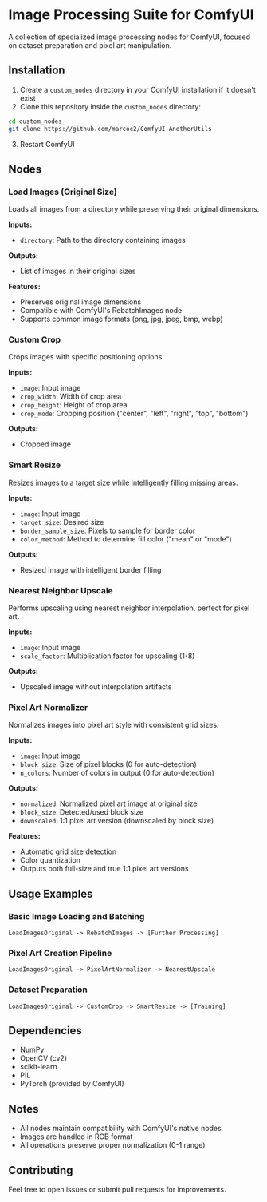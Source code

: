 # Image Processing Suite for ComfyUI

A collection of specialized image processing nodes for ComfyUI, focused on dataset preparation and pixel art manipulation.

## Installation

1. Create a `custom_nodes` directory in your ComfyUI installation if it doesn't exist
2. Clone this repository inside the `custom_nodes` directory:
```bash
cd custom_nodes
git clone https://github.com/marcoc2/ComfyUI-AnotherUtils
```
3. Restart ComfyUI

## Nodes

### Load Images (Original Size)
Loads all images from a directory while preserving their original dimensions.

**Inputs:**
- `directory`: Path to the directory containing images

**Outputs:**
- List of images in their original sizes

**Features:**
- Preserves original image dimensions
- Compatible with ComfyUI's RebatchImages node
- Supports common image formats (png, jpg, jpeg, bmp, webp)

### Custom Crop
Crops images with specific positioning options.

**Inputs:**
- `image`: Input image
- `crop_width`: Width of crop area
- `crop_height`: Height of crop area
- `crop_mode`: Cropping position ("center", "left", "right", "top", "bottom")

**Outputs:**
- Cropped image

### Smart Resize
Resizes images to a target size while intelligently filling missing areas.

**Inputs:**
- `image`: Input image
- `target_size`: Desired size
- `border_sample_size`: Pixels to sample for border color
- `color_method`: Method to determine fill color ("mean" or "mode")

**Outputs:**
- Resized image with intelligent border filling

### Nearest Neighbor Upscale
Performs upscaling using nearest neighbor interpolation, perfect for pixel art.

**Inputs:**
- `image`: Input image
- `scale_factor`: Multiplication factor for upscaling (1-8)

**Outputs:**
- Upscaled image without interpolation artifacts

### Pixel Art Normalizer
Normalizes images into pixel art style with consistent grid sizes.

**Inputs:**
- `image`: Input image
- `block_size`: Size of pixel blocks (0 for auto-detection)
- `n_colors`: Number of colors in output (0 for auto-detection)

**Outputs:**
- `normalized`: Normalized pixel art image at original size
- `block_size`: Detected/used block size
- `downscaled`: 1:1 pixel art version (downscaled by block size)

**Features:**
- Automatic grid size detection
- Color quantization
- Outputs both full-size and true 1:1 pixel art versions

## Usage Examples

### Basic Image Loading and Batching
```
LoadImagesOriginal -> RebatchImages -> [Further Processing]
```

### Pixel Art Creation Pipeline
```
LoadImagesOriginal -> PixelArtNormalizer -> NearestUpscale
```

### Dataset Preparation
```
LoadImagesOriginal -> CustomCrop -> SmartResize -> [Training]
```

## Dependencies
- NumPy
- OpenCV (cv2)
- scikit-learn
- PIL
- PyTorch (provided by ComfyUI)

## Notes
- All nodes maintain compatibility with ComfyUI's native nodes
- Images are handled in RGB format
- All operations preserve proper normalization (0-1 range)

## Contributing
Feel free to open issues or submit pull requests for improvements.

